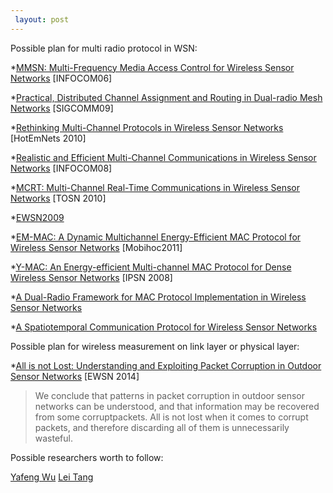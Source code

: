 ```yaml
---
 layout: post
---
```



Possible plan for multi radio protocol in WSN:

*[MMSN: Multi-Frequency Media Access Control for Wireless Sensor Networks](http://www.cs.virginia.edu/wsn/docs/papers/infocom06-mmsn.pdf) [INFOCOM06]

*[Practical, Distributed Channel Assignment and Routing in Dual-radio Mesh Networks](http://www.news.cs.nyu.edu/~aditya/Research_files/dhananjay_sigcomm09-roma.pdf) [SIGCOMM09]

*[Rethinking Multi-Channel Protocols in Wireless Sensor Networks](http://research.microsoft.com/pubs/157581/2010_hotemnets_vir[1].pdf) [HotEmNets 2010]

*[Realistic and Efficient Multi-Channel Communications in Wireless Sensor Networks](http://ieeexplore.ieee.org/xpls/abs_all.jsp?arnumber=4509770) [INFOCOM08]

*[MCRT: Multi-Channel Real-Time Communications in Wireless Sensor Networks](http://www2.ece.ohio-state.edu/~xwang/papers/tosn_mcrt.pdf) [TOSN 2010]

*[EWSN2009](http://web.eecs.utk.edu/~xwang/papers/ewsn09.pdf)

*[EM-MAC: A Dynamic Multichannel Energy-Efficient MAC Protocol for Wireless Sensor Networks](http://www.owlnet.rice.edu/~ltang/publications/EM-MAC.pdf) [Mobihoc2011]

*[Y-MAC: An Energy-efficient Multi-channel MAC Protocol for Dense Wireless Sensor Networks](http://nslab.kaist.ac.kr/courses/2012/test/paperlist/1-18.pdf) [IPSN 2008]

*[A Dual-Radio Framework for MAC Protocol Implementation in Wireless Sensor Networks](http://indriya.comp.nus.edu.sg/motelab/html/manjunath/dr_icc.pdf)

*[A Spatiotemporal Communication Protocol for Wireless Sensor Networks](http://www-users.cs.umn.edu/~tianhe/Papers/SPEED-TPDS-0195-1003.pdf)

Possible plan for wireless measurement on link layer or physical layer:

*[All is not Lost: Understanding and Exploiting Packet Corruption in Outdoor Sensor Networks](http://user.it.uu.se/~frehe489/publications/hermans14all.pdf) [EWSN 2014]

>We conclude that patterns in packet corruption in outdoor sensor networks
can be understood, and that information may be recovered from some corruptpackets. All is not lost when it comes to corrupt packets, and therefore discarding
all of them is unnecessarily wasteful.




Possible researchers worth to follow:

[Yafeng Wu](http://www.cs.virginia.edu/~yw5s/)
[Lei Tang](http://www.owlnet.rice.edu/~ltang/)

